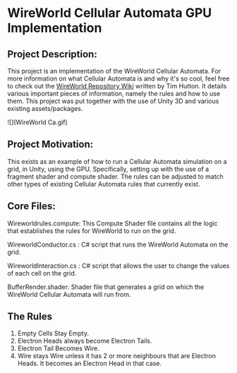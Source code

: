 # WireWorld Cellular Automata GPU Implementation

## Project Description:
This project is an implementation of the WireWorld Cellular Automata. For more information on what Cellular Automata is and why it's so cool, feel free to check out the [WireWorld Repository Wiki](https://github.com/GollyGang/ruletablerepository/wiki") written by Tim Hutton. It details various important pieces of information, namely the rules and how to use them. This project was put together with the use of Unity 3D and various existing assets/packages.  

![](WireWorld Ca.gif)


## Project Motivation:
This exists as an example of how to run a Cellular Automata simulation on a grid, in Unity, using the GPU. Specifically, setting up with the use of a fragment shader and compute shader. The rules can be adjusted to match other types of existing Cellular Automata rules that currently exist.

## Core Files:
Wireworldrules.compute: This Compute Shader file contains all the logic that establishes the rules for WireWorld to run on the grid. 


WireworldConductor.cs : C# script that runs the WireWorld Automata on the grid. 


WireworldInteraction.cs : C# script that allows the user to change the values of each cell on the grid.


BufferRender.shader: Shader file that generates a grid on which the WireWorld Cellular Automata will run from. 

## The Rules
1) Empty Cells Stay Empty.
2) Electron Heads always become Electron Tails.
3) Electron Tail Becomes Wire.
4) Wire stays Wire unless it has 2 or more neighbours that are Electron Heads. It becomes an Electron Head in that case.
